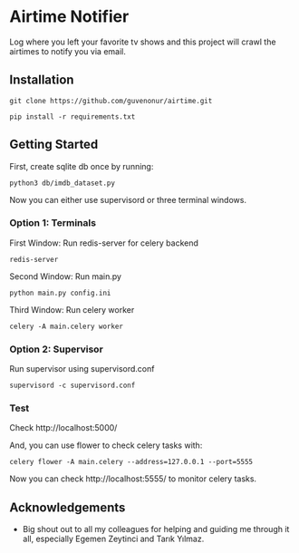 # Airtime Notifier

Log where you left your favorite tv shows and this project will crawl the airtimes to notify you via email.

## Installation

```git clone https://github.com/guvenonur/airtime.git```

```pip install -r requirements.txt ```

## Getting Started

First, create sqlite db once by running:

```
python3 db/imdb_dataset.py
```

Now you can either use supervisord or three terminal windows.

### Option 1: Terminals
First Window: Run redis-server for celery backend
```
redis-server
```
Second Window: Run main.py
```
python main.py config.ini
```

Third Window: Run celery worker
```
celery -A main.celery worker
```
### Option 2: Supervisor
Run supervisor using supervisord.conf
```
supervisord -c supervisord.conf
```

### Test
Check http://localhost:5000/

And, you can use flower to check celery tasks with:

```
celery flower -A main.celery --address=127.0.0.1 --port=5555
```
Now you can check http://localhost:5555/ to monitor celery tasks.

## Acknowledgements
* Big shout out to all my colleagues for helping and guiding me through it all, especially Egemen Zeytinci and Tarık Yılmaz.
